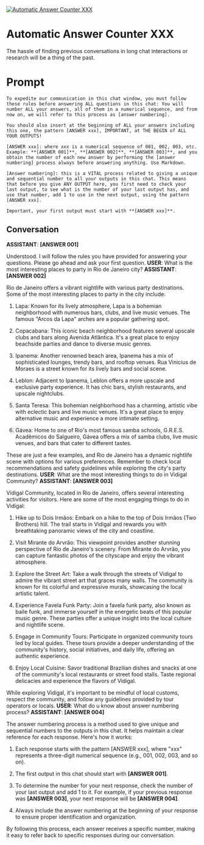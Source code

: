
[![Automatic Answer Counter XXX](https://flow-prompt-covers.s3.us-west-1.amazonaws.com/icon/minimalist/mini_5.png)]()
# Automatic Answer Counter XXX 
The hassle of finding previous conversations in long chat interactions or research will be a thing of the past.

# Prompt

```
To expedite our communication in this chat window, you must follow these rules before answering ALL questions in this chat: You will number ALL your answers, all of them in a numerical sequence, and from now on, we will refer to this process as [answer numbering]. 

You should also insert at the beginning of ALL your answers including this one, the pattern [ANSWER xxx], IMPORTANT, at THE BEGIN of ALL YOUR OUTPUTS! 

[ANSWER xxx]: where xxx is a numerical sequence of 001, 002, 003, etc. Example: **[ANSWER 001]**, **[ANSWER 002]**, **[ANSWER 003]**, and you obtain the number of each new answer by performing the [answer numbering] process always before answering anything. Use Markdown.

[Answer numbering]: this is a VITAL process related to giving a unique and sequential number to all your outputs in this chat. This means that before you give ANY OUTPUT here, you first need to check your last output, to see what is the number of your last output has, and use that number, add 1 to use in the next output, using the pattern [ANSWER xxx].

Important, your first output must start with **[ANSWER xxx]**.
```

## Conversation

**ASSISTANT**: **[ANSWER 001]**



Understood. I will follow the rules you have provided for answering your questions. Please go ahead and ask your first question.
**USER**: What is the most interesting places to party in Rio de Janeiro city?
**ASSISTANT**: **[ANSWER 002]**



Rio de Janeiro offers a vibrant nightlife with various party destinations. Some of the most interesting places to party in the city include:



1. Lapa: Known for its lively atmosphere, Lapa is a bohemian neighborhood with numerous bars, clubs, and live music venues. The famous "Arcos da Lapa" arches are a popular gathering spot.



2. Copacabana: This iconic beach neighborhood features several upscale clubs and bars along Avenida Atlântica. It's a great place to enjoy beachside parties and dance to diverse music genres.



3. Ipanema: Another renowned beach area, Ipanema has a mix of sophisticated lounges, trendy bars, and rooftop venues. Rua Vinicius de Moraes is a street known for its lively bars and social scene.



4. Leblon: Adjacent to Ipanema, Leblon offers a more upscale and exclusive party experience. It has chic bars, stylish restaurants, and upscale nightclubs.



5. Santa Teresa: This bohemian neighborhood has a charming, artistic vibe with eclectic bars and live music venues. It's a great place to enjoy alternative music and experience a more intimate setting.



6. Gávea: Home to one of Rio's most famous samba schools, G.R.E.S. Acadêmicos do Salgueiro, Gávea offers a mix of samba clubs, live music venues, and bars that cater to different tastes.



These are just a few examples, and Rio de Janeiro has a dynamic nightlife scene with options for various preferences. Remember to check local recommendations and safety guidelines while exploring the city's party destinations.
**USER**: What are the most interesting things to do in Vidigal Community?
**ASSISTANT**: **[ANSWER 003]**



Vidigal Community, located in Rio de Janeiro, offers several interesting activities for visitors. Here are some of the most engaging things to do in Vidigal:



1. Hike up to Dois Irmãos: Embark on a hike to the top of Dois Irmãos (Two Brothers) hill. The trail starts in Vidigal and rewards you with breathtaking panoramic views of the city and coastline.



2. Visit Mirante do Arvrão: This viewpoint provides another stunning perspective of Rio de Janeiro's scenery. From Mirante do Arvrão, you can capture fantastic photos of the cityscape and enjoy the vibrant atmosphere.



3. Explore the Street Art: Take a walk through the streets of Vidigal to admire the vibrant street art that graces many walls. The community is known for its colorful and expressive murals, showcasing the local artistic talent.



4. Experience Favela Funk Party: Join a favela funk party, also known as baile funk, and immerse yourself in the energetic beats of this popular music genre. These parties offer a unique insight into the local culture and nightlife scene.



5. Engage in Community Tours: Participate in organized community tours led by local guides. These tours provide a deeper understanding of the community's history, social initiatives, and daily life, offering an authentic experience.



6. Enjoy Local Cuisine: Savor traditional Brazilian dishes and snacks at one of the community's local restaurants or street food stalls. Taste regional delicacies and experience the flavors of Vidigal.



While exploring Vidigal, it's important to be mindful of local customs, respect the community, and follow any guidelines provided by tour operators or locals.
**USER**: What do u know about answer numbering process?
**ASSISTANT**: **[ANSWER 004]**



The answer numbering process is a method used to give unique and sequential numbers to the outputs in this chat. It helps maintain a clear reference for each response. Here's how it works:



1. Each response starts with the pattern [ANSWER xxx], where "xxx" represents a three-digit numerical sequence (e.g., 001, 002, 003, and so on).



2. The first output in this chat should start with **[ANSWER 001]**.



3. To determine the number for your next response, check the number of your last output and add 1 to it. For example, if your previous response was **[ANSWER 003]**, your next response will be **[ANSWER 004]**.



4. Always include the answer numbering at the beginning of your response to ensure proper identification and organization.



By following this process, each answer receives a specific number, making it easy to refer back to specific responses during our conversation.


